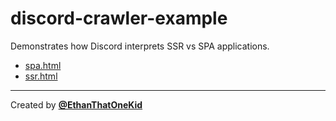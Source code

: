 # discord-crawler-example

Demonstrates how Discord interprets SSR vs SPA applications.

- [spa.html](./spa.html)
- [ssr.html](./ssr.html)

---

Created by [**@EthanThatOneKid**](https://etok.codes/)
